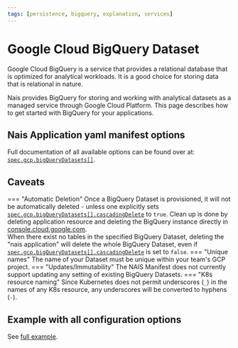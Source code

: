 ```yaml
---
tags: [persistence, bigquery, explanation, services]
---
```


# Google Cloud BigQuery Dataset

Google Cloud BigQuery is a service that provides a relational database that is optimized for analytical workloads. It is a good choice for storing data that is relational in nature.

Nais provides BigQuery for storing and working with analytical datasets as a
managed service through Google Cloud Platform. This page describes how to get
started with BigQuery for your applications.

## Nais Application yaml manifest options

Full documentation of all available options can be found over at: [`spec.gcp.bigQueryDatasets[]`](../../workloads/application/reference/application-spec.md#gcpbigquerydatasets).

## Caveats

=== "Automatic Deletion"
    Once a BigQuery Dataset is provisioned, it will not be automatically deleted - unless one explicitly sets [`spec.gcp.bigQueryDatasets[].cascadingDelete`](../../workloads/application/reference/application-spec.md#gcpbigquerydatasetscascadingdelete) to `true`.
    Clean up is done by deleting application resource and deleting the BigQuery instance directly in [console.cloud.google.com](https://console.cloud.google.com/bigquery).
    <br/>
    When there exist no tables in the specified BigQuery Dataset, deleting the "nais application" will delete the whole BigQuery Dataset, even if [`spec.gcp.bigQueryDatasets[].cascadingDelete`](../../workloads/application/reference/application-spec.md#gcpbigquerydatasetscascadingdelete) is set to `false`.
=== "Unique names"
    The name of your Dataset must be unique within your team's GCP project.
=== "Updates/Immutability"
    The NAIS Manifest does not currently support updating any setting of existing BigQuery Datasets.
=== "K8s resource naming"
    Since Kubernetes does not permit underscores (`_`) in the names of any K8s resource, any underscores will be converted to hyphens (`-`).

## Example with all configuration options

See [full example](../../workloads/application/reference/application-example.md).
